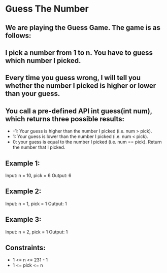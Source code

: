 # Guess The Number

## We are playing the Guess Game. The game is as follows:

## I pick a number from 1 to n. You have to guess which number I picked.

## Every time you guess wrong, I will tell you whether the number I picked is higher or lower than your guess.

## You call a pre-defined API int guess(int num), which returns three possible results:

- -1: Your guess is higher than the number I picked (i.e. num > pick).
- 1: Your guess is lower than the number I picked (i.e. num < pick).
- 0: your guess is equal to the number I picked (i.e. num == pick).
Return the number that I picked.

## Example 1:

Input: n = 10, pick = 6
Output: 6
## Example 2:

Input: n = 1, pick = 1
Output: 1
## Example 3:

Input: n = 2, pick = 1
Output: 1
 

## Constraints:

- 1 <= n <= 231 - 1
- 1 <= pick <= n